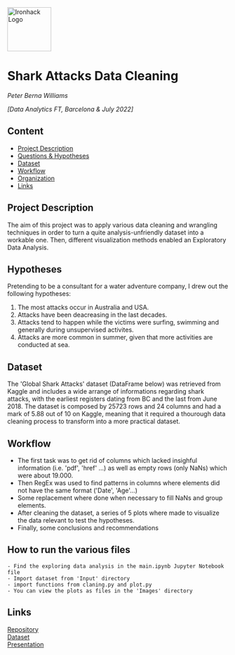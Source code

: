 <img src="https://bit.ly/2VnXWr2" alt="Ironhack Logo" width="100"/>

# Shark Attacks Data Cleaning
*Peter Berna Williams*

*[Data Analytics FT, Barcelona & July 2022]*

## Content
- [Project Description](#project-description)
- [Questions & Hypotheses](#questions-hypotheses)
- [Dataset](#dataset)
- [Workflow](#workflow)
- [Organization](#organization)
- [Links](#links)

## Project Description
The aim of this project was to apply various data cleaning and wrangling techniques in order to turn a quite analysis-unfriendly dataset into a workable one. Then, different visualization methods enabled an Exploratory Data Analysis. 

## Hypotheses
Pretending to be a consultant for a water adventure company, I drew out the following hypotheses: 
1. The most attacks occur in Australia and USA.
2. Attacks have been deacreasing in the last decades.
3. Attacks tend to happen while the victims were surfing, swimming and generally during unsupervised activites.
4. Attacks are more common in summer, given that more activities are conducted at sea.

## Dataset
The 'Global Shark Attacks' dataset (DataFrame below) was retrieved from Kaggle and includes a wide arrange of informations regarding shark attacks, with the earliest registers dating from BC and the last from June 2018. The dataset is composed by 25723 rows and 24 columns and had a mark of 5.88 out of 10 on Kaggle, meaning that it required a thourough data cleaning process to transform into a more practical dataset.

## Workflow
- The first task was to get rid of columns which lacked insighful information (i.e. 'pdf', 'href' ...) as well as empty rows (only NaNs) which were about 19.000. 
- Then RegEx was used to find patterns in columns where elements did not have the same format ('Date', 'Age'...)
- Some replacement where done when necessary to fill NaNs and group elements. 
- After cleaning the dataset, a series of 5 plots where made to visualize the data relevant to test the hypotheses.
- Finally, some conclusions and recommendations

## How to run the various files
    - Find the exploring data analysis in the main.ipynb Jupyter Notebook file
    - Import dataset from 'Input' directory
    - import functions from claning.py and plot.py
    - You can view the plots as files in the 'Images' directory 

## Links
[Repository](https://github.com/Peter-Berna/shark-attacks-data-cleaning)  
[Dataset](https://www.kaggle.com/datasets/teajay/global-shark-attacks?resource=download)  
[Presentation](https://docs.google.com/presentation/d/12VcBD9KBDXUFwCYwdO_X_LFq9WiiRH9xSjg4mIzZblM/edit?usp=sharing)
